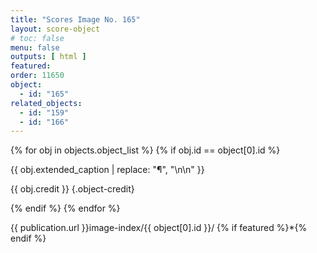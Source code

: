 ```yaml
---
title: "Scores Image No. 165"
layout: score-object
# toc: false
menu: false
outputs: [ html ]
featured: 
order: 11650
object:
  - id: "165"
related_objects: 
  - id: "159"
  - id: "166"
---
```


{% for obj in objects.object_list %}
{% if obj.id == object[0].id %}

{{ obj.extended_caption | replace: "¶", "\n\n" }}

{{ obj.credit }} {.object-credit}

{% endif %}
{% endfor %}

<div class="object-credit object-url is-print-only">

{{ publication.url }}image-index/{{ object[0].id }}/ {% if featured %}*{% endif %}

</div>
